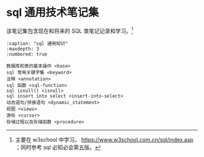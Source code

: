 # sql 通用技术笔记集

该笔记集包含现在和将来的 SQL 类笔记记录和学习。[^id2]

```{toctree}
:caption: "sql 通用知识"
:maxdepth: 3
:numbered: true

数据库和表的基本操作 <base>
sql 常用关键字集 <keyword>
注释 <annotation>
sql 函数 <sql-function>
sql isnull() <isnull>
sql insert into select <insert-into-select>
动态语句/拼接语句 <dynamic_statement>
视图 <views>
游标 <cursor>
存储过程以及存储函数 <procedure>
```
 
[^id2]: 主要在 w3school 中学习。 <https://www.w3school.com.cn/sql/index.asp> ；同时参考 sql 必知必会第五版。
